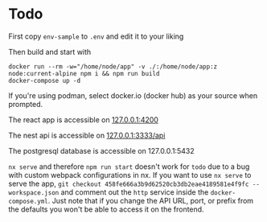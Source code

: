 # Todo

First copy `env-sample` to `.env` and edit it to your liking

Then build and start with

```
docker run --rm -w="/home/node/app" -v ./:/home/node/app:z node:current-alpine npm i && npm run build
docker-compose up -d
```

If you're using podman, select docker.io (docker hub) as your source when
prompted.

The react app is accessible on [127.0.0.1:4200](http://127.0.0.1:4200)

The nest api is accessible on [127.0.0.1:3333/api](http://127.0.0.1:3333/api)

The postgresql database is accessible on 127.0.0.1:5432

`nx serve` and therefore `npm run start` doesn't work for `todo` due to a bug
with custom webpack configurations in nx. If you want to use `nx serve` to
serve the app, `git checkout 458fe666a3b9d62520cb3db2eae4189581e4f9fc --
workspace.json` and comment out the `http` service inside the
`docker-compose.yml`. Just note that if you change the API URL, port, or prefix
from the defaults you won't be able to access it on the frontend.
